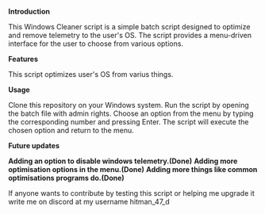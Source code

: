 **Introduction**

This Windows Cleaner script is a simple batch script designed to optimize and remove telemetry to the user's OS. The script provides a menu-driven interface for the user to choose from various options.

**Features**

This script optimizes user's OS from varius things. 

**Usage**

Clone this repository on your Windows system.
Run the script by opening the batch file with admin rights.
Choose an option from the menu by typing the corresponding number and pressing Enter.
The script will execute the chosen option and return to the menu.

**Future updates**

**Adding an option to disable windows telemetry.(Done)**
**Adding more optimisation options in the menu.(Done)**
**Adding more things like common optimisations programs do.(Done)**

If anyone wants to contribute by testing this script or helping me upgrade it write me on discord at my username hitman_47_d
